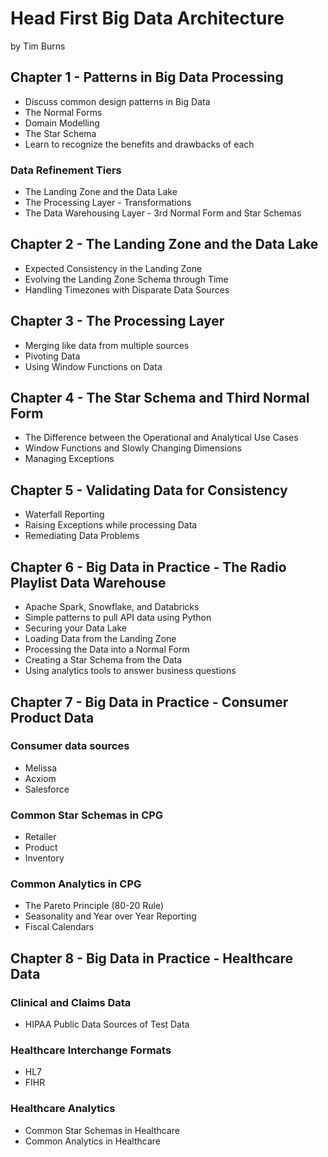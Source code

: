 # Head First Big Data Architecture

by Tim Burns

## Chapter 1 - Patterns in Big Data Processing

* Discuss common design patterns in Big Data
* The Normal Forms
* Domain Modelling
* The Star Schema
* Learn to recognize the benefits and drawbacks of each

### Data Refinement Tiers

* The Landing Zone and the Data Lake
* The Processing Layer - Transformations
* The Data Warehousing Layer - 3rd Normal Form and Star Schemas

## Chapter 2 - The Landing Zone and the Data Lake

* Expected Consistency in the Landing Zone
* Evolving the Landing Zone Schema through Time
* Handling Timezones with Disparate Data Sources

## Chapter 3 - The Processing Layer

* Merging like data from multiple sources
* Pivoting Data
* Using Window Functions on Data

## Chapter 4 - The Star Schema and Third Normal Form

* The Difference between the Operational and Analytical Use Cases
* Window Functions and Slowly Changing Dimensions
* Managing Exceptions

## Chapter 5 - Validating Data for Consistency

* Waterfall Reporting
* Raising Exceptions while processing Data
* Remediating Data Problems

## Chapter 6 - Big Data in Practice - The Radio Playlist Data Warehouse

* Apache Spark, Snowflake, and Databricks
* Simple patterns to pull API data using Python
* Securing your Data Lake
* Loading Data from the Landing Zone
* Processing the Data into a Normal Form
* Creating a Star Schema from the Data
* Using analytics tools to answer business questions

## Chapter 7 - Big Data in Practice - Consumer Product Data

### Consumer data sources
* Melissa
* Acxiom
* Salesforce

### Common Star Schemas in CPG
* Retailer
* Product
* Inventory

### Common Analytics in CPG
* The Pareto Principle (80-20 Rule)
* Seasonality and Year over Year Reporting
* Fiscal Calendars

## Chapter 8 - Big Data in Practice - Healthcare Data

### Clinical and Claims Data
* HIPAA Public Data Sources of Test Data

### Healthcare Interchange Formats

* HL7
* FIHR

### Healthcare Analytics
* Common Star Schemas in Healthcare
* Common Analytics in Healthcare